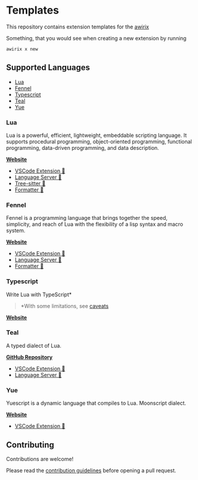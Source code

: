 # Templates

This repository contains extension templates
for the [awirix](https://github.com/awirix/awirix)

Something, that you would see when creating a new extension by running

```bash
awirix x new
```

## Supported Languages

-   [Lua](#lua)
-   [Fennel](#fennel)
-   [Typescript](#typescript)
-   [Teal](#teal)
-   [Yue](#yue)

### Lua

Lua is a powerful, efficient, lightweight, embeddable scripting language.
It supports procedural programming, object-oriented programming,
functional programming, data-driven programming, and data description.

**[Website](https://www.lua.org)**

-   [VSCode Extension 🧩](https://marketplace.visualstudio.com/items?itemName=sumneko.lua)
-   [Language Server 🤖](https://github.com/sumneko/lua-language-server)
-   [Tree-sitter 🌳](https://github.com/tjdevries/tree-sitter-lua)
-   [Formatter 💅](https://github.com/JohnnyMorganz/StyLua)

### Fennel

Fennel is a programming language that brings together the speed, simplicity,
and reach of Lua with the flexibility of a lisp syntax and macro system.

**[Website](https://fennel-lang.org)**

-   [VSCode Extension 🧩](https://marketplace.visualstudio.com/items?itemName=kongeor.vsc-fennel)
-   [Language Server 🤖](https://github.com/rydesun/fennel-language-server)
-   [Formatter 💅](https://git.sr.ht/~technomancy/fnlfmt)

### Typescript

Write Lua with TypeScript\*

> \*With some limitations, see [caveats](https://typescripttolua.github.io/docs/caveats)

**[Website](https://typescripttolua.github.io)**

### Teal

A typed dialect of Lua.

**[GitHub Repository](https://github.com/teal-language/tl)**

-   [VSCode Extension 🧩](https://marketplace.visualstudio.com/items?itemName=pdesaulniers.vscode-teal)
-   [Language Server 🤖](https://github.com/teal-language/teal-language-server)

### Yue

Yuescript is a dynamic language that compiles to Lua.
Moonscript dialect.

**[Website](https://yuescript.org)**

-   [VSCode Extension 🧩](https://marketplace.visualstudio.com/items?itemName=LiJin.yuescript)

## Contributing

Contributions are welcome!

Please read the [contribution guidelines](CONTRIBUTING.md)
before opening a pull request.

